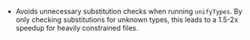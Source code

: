 * Avoids unnecessary substitution checks when running `unifyTypes`. By only checking substitutions for unknown types, this leads to a 1.5-2x speedup for heavily constrained files.